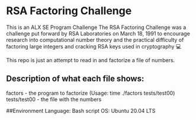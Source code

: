 # RSA Factoring Challenge

This is an ALX SE Program Challenge
The RSA Factoring Challenge was a challenge put forward by RSA Laboratories on March 18, 1991 to encourage research into computational number theory and the practical difficulty of factoring large integers and cracking RSA keys used in cryptography 💻

This repo is just an attempt to read in and factorize a file of numbers.

## Description of what each file shows:
factors - the program to factorize (Usage: time ./factors tests/test00)
tests/test00 - the file with the numbers

##Environment
Language: Bash script
OS: Ubuntu 20.04 LTS
